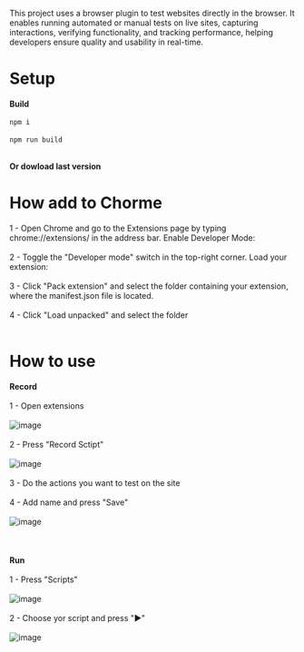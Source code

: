 This project uses a browser plugin to test websites directly in the browser. It enables running automated or manual tests on live sites, capturing interactions, verifying functionality, and tracking performance, helping developers ensure quality and usability in real-time.

<h1>Setup</h1>
<b>Build</b><br><br>
<code>npm i</code>
<br>
<br>
<code>npm run build</code><br><br>

<b>Or dowload last version</b><br>

<h1>How add to Chorme</h1>

1 - Open Chrome and go to the Extensions page by typing chrome://extensions/ in the address bar.
Enable Developer Mode: <br><br>
2 - Toggle the "Developer mode" switch in the top-right corner.
Load your extension: <br><br>
3 - Click "Pack extension" and select the folder containing your extension, where the manifest.json file is located. <br><br>
4 - Click "Load unpacked" and select the folder <br><br>

<h1>How to use</h1>

<b>Record</b>
<br><br>
1 - Open extensions <br><br> ![image](https://github.com/user-attachments/assets/c828e96e-9de2-4fa2-a04b-25b4c9870b7a) <br><br>
2 - Press "Record Sctipt" <br><br> ![image](https://github.com/user-attachments/assets/bfb9955e-9775-4a66-b07b-fb763c517cfd) <br><br>
3 - Do the actions you want to test on the site <br><br>
4 - Add name and press "Save" <br><br> ![image](https://github.com/user-attachments/assets/4ed10508-9ad3-4a67-a0ed-d5f1c1a32249) <br><br>
<br><br>
<b>Run</b>
<br><br>
1 - Press "Scripts" <br><br> ![image](https://github.com/user-attachments/assets/9f5b695a-3ef3-45c0-be09-f0f9502754af) <br><br>
2 - Choose yor script and press "▶" <br><br> ![image](https://github.com/user-attachments/assets/07013067-59bf-47f2-8aed-d661233bf80c) <br><br>


